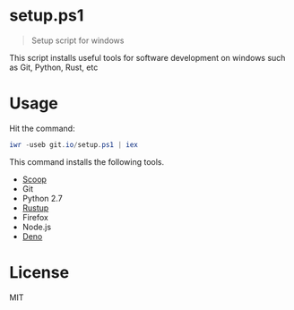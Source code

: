 # setup.ps1

> Setup script for windows

This script installs useful tools for software development on windows such as Git, Python, Rust, etc

# Usage

Hit the command:

```ps1
iwr -useb git.io/setup.ps1 | iex
```

This command installs the following tools.

- [Scoop](https://scoop.sh/)
- Git
- Python 2.7
- [Rustup](https://rustup.rs/)
- Firefox
- Node.js
- [Deno](https://deno.land)

# License

MIT
